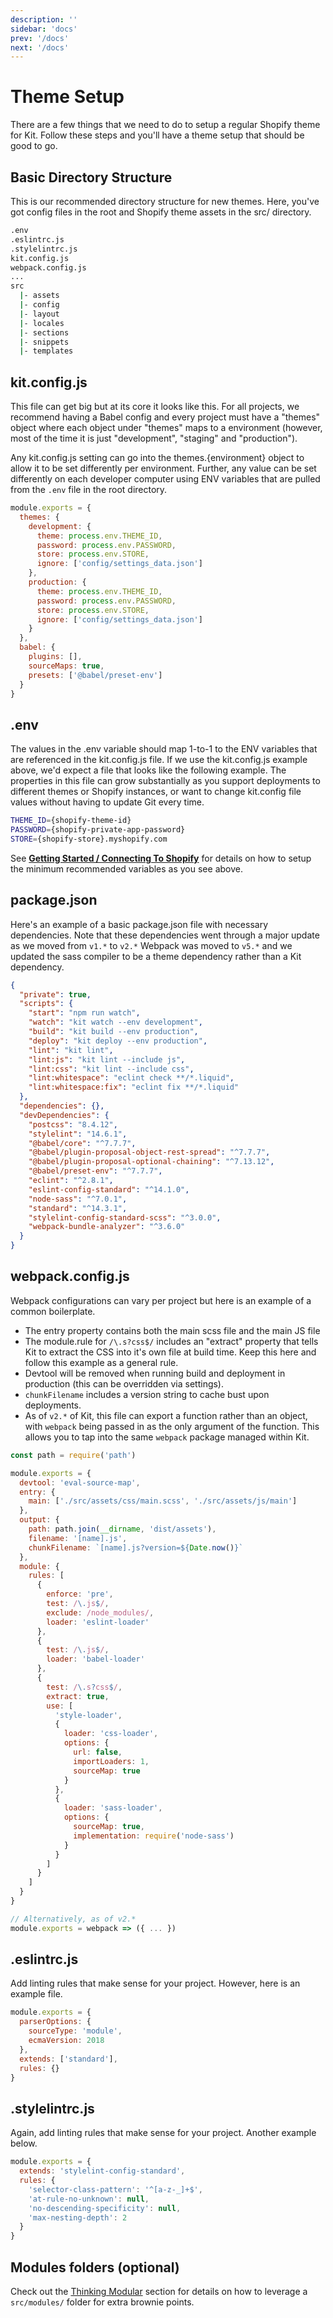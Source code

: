 ```yaml
---
description: ''
sidebar: 'docs'
prev: '/docs'
next: '/docs'
---
```


# Theme Setup

There are a few things that we need to do to setup a regular Shopify theme for Kit. Follow these steps and you'll have a theme setup that should be good to go.

## Basic Directory Structure

This is our recommended directory structure for new themes. Here, you've got config files in the root and Shopify theme assets in the src/ directory.

```bash
.env
.eslintrc.js
.stylelintrc.js
kit.config.js
webpack.config.js
...
src
  |- assets
  |- config
  |- layout
  |- locales
  |- sections
  |- snippets
  |- templates
```

## kit.config.js

This file can get big but at its core it looks like this. For all projects, we recommend having a Babel config and every project must have a "themes" object where each object under "themes" maps to a environment (however, most of the time it is just "development", "staging" and "production").

Any kit.config.js setting can go into the themes.{environment} object to allow it to be set differently per environment. Further, any value can be set differently on each developer computer using ENV variables that are pulled from the `.env` file in the root directory.

```js
module.exports = {
  themes: {
    development: {
      theme: process.env.THEME_ID,
      password: process.env.PASSWORD,
      store: process.env.STORE,
      ignore: ['config/settings_data.json']
    },
    production: {
      theme: process.env.THEME_ID,
      password: process.env.PASSWORD,
      store: process.env.STORE,
      ignore: ['config/settings_data.json']
    }
  },
  babel: {
    plugins: [],
    sourceMaps: true,
    presets: ['@babel/preset-env']
  }
}
```

## .env

The values in the .env variable should map 1-to-1 to the ENV variables that are referenced in the kit.config.js file. If we use the kit.config.js example above, we'd expect a file that looks like the following example. The properties in this file can grow substantially as you support deployments to different themes or Shopify instances, or want to change kit.config file values without having to update Git every time.

```bash
THEME_ID={shopify-theme-id}
PASSWORD={shopify-private-app-password}
STORE={shopify-store}.myshopify.com
```

See [**Getting Started / Connecting To Shopify**](/docs/getting-started/#setup-your-connection-to-shopify) for details on how to setup the minimum recommended variables as you see above.

## package.json

Here's an example of a basic package.json file with necessary dependencies. Note that these dependencies went through a major update as we moved from `v1.*` to `v2.*` Webpack was moved to `v5.*` and we updated the sass compiler to be a theme dependency rather than a Kit dependency.

```json
{
  "private": true,
  "scripts": {
    "start": "npm run watch",
    "watch": "kit watch --env development",
    "build": "kit build --env production",
    "deploy": "kit deploy --env production",
    "lint": "kit lint",
    "lint:js": "kit lint --include js",
    "lint:css": "kit lint --include css",
    "lint:whitespace": "eclint check **/*.liquid",
    "lint:whitespace:fix": "eclint fix **/*.liquid"
  },
  "dependencies": {},
  "devDependencies": {
    "postcss": "8.4.12",
    "stylelint": "14.6.1",
    "@babel/core": "^7.7.7",
    "@babel/plugin-proposal-object-rest-spread": "^7.7.7",
    "@babel/plugin-proposal-optional-chaining": "^7.13.12",
    "@babel/preset-env": "^7.7.7",
    "eclint": "^2.8.1",
    "eslint-config-standard": "^14.1.0",
    "node-sass": "^7.0.1",
    "standard": "^14.3.1",
    "stylelint-config-standard-scss": "^3.0.0",
    "webpack-bundle-analyzer": "^3.6.0"
  }
}
```

## webpack.config.js

Webpack configurations can vary per project but here is an example of a common boilerplate.

- The entry property contains both the main scss file and the main JS file
- The module.rule for `/\.s?css$/` includes an "extract" property that tells Kit to extract the CSS into it's own file at build time. Keep this here and follow this example as a general rule.
- Devtool will be removed when running build and deployment in production (this can be overridden via settings).
- `chunkFilename` includes a version string to cache bust upon deployments.
- As of `v2.*` of Kit, this file can export a function rather than an object, with `webpack` being passed in as the only argument of the function. This allows you to tap into the same `webpack` package managed within Kit.

```js
const path = require('path')

module.exports = {
  devtool: 'eval-source-map',
  entry: {
    main: ['./src/assets/css/main.scss', './src/assets/js/main']
  },
  output: {
    path: path.join(__dirname, 'dist/assets'),
    filename: '[name].js',
    chunkFilename: `[name].js?version=${Date.now()}`
  },
  module: {
    rules: [
      {
        enforce: 'pre',
        test: /\.js$/,
        exclude: /node_modules/,
        loader: 'eslint-loader'
      },
      {
        test: /\.js$/,
        loader: 'babel-loader'
      },
      {
        test: /\.s?css$/,
        extract: true,
        use: [
          'style-loader',
          {
            loader: 'css-loader',
            options: {
              url: false,
              importLoaders: 1,
              sourceMap: true
            }
          },
          {
            loader: 'sass-loader',
            options: {
              sourceMap: true,
              implementation: require('node-sass')
            }
          }
        ]
      }
    ]
  }
}

// Alternatively, as of v2.*
module.exports = webpack => ({ ... })
```

## .eslintrc.js

Add linting rules that make sense for your project. However, here is an example file.

```js
module.exports = {
  parserOptions: {
    sourceType: 'module',
    ecmaVersion: 2018
  },
  extends: ['standard'],
  rules: {}
}
```

## .stylelintrc.js

Again, add linting rules that make sense for your project. Another example below.

```js
module.exports = {
  extends: 'stylelint-config-standard',
  rules: {
    'selector-class-pattern': '^[a-z-_]+$',
    'at-rule-no-unknown': null,
    'no-descending-specificity': null,
    'max-nesting-depth': 2
  }
}
```

## Modules folders (optional)

Check out the [Thinking Modular](/docs/thinking-modular) section for details on how to leverage a `src/modules/` folder for extra brownie points.
